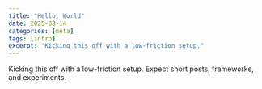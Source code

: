 ```yaml
---
title: "Hello, World"
date: 2025-08-14
categories: [meta]
tags: [intro]
excerpt: "Kicking this off with a low-friction setup."
---
```


Kicking this off with a low-friction setup. Expect short posts, frameworks, and experiments.
